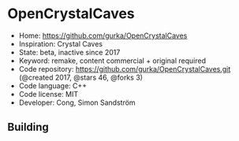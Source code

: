 # OpenCrystalCaves

- Home: https://github.com/gurka/OpenCrystalCaves
- Inspiration: Crystal Caves
- State: beta, inactive since 2017
- Keyword: remake, content commercial + original required
- Code repository: https://github.com/gurka/OpenCrystalCaves.git (@created 2017, @stars 46, @forks 3)
- Code language: C++
- Code license: MIT
- Developer: Cong, Simon Sandström

## Building
